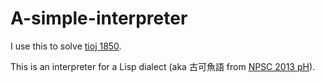 # A-simple-interpreter
I use this to solve [tioj 1850](http://tioj.ck.tp.edu.tw/problems/1850).

This is an interpreter for a Lisp dialect (aka 古可魚語 from [NPSC 2013 pH](http://contest.cc.ntu.edu.tw/npsc2013/)).

